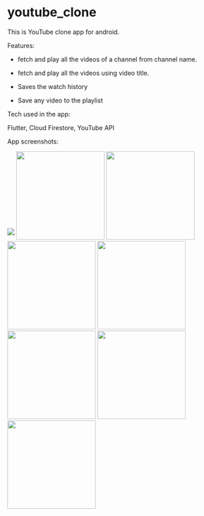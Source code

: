 # youtube_clone
This is YouTube clone app for android.

Features:

  - fetch and play all the videos of a channel from channel name.
  
  - fetch and play all the videos using video title.
  
  - Saves the watch history
  
  - Save any video to the playlist
  
 
Tech used in the app:

  Flutter, Cloud Firestore, YouTube API

App screenshots:

<img src="https://github.com/Anuj-S62/youtube_clone/assets/96018337/18a41194-4b95-4dd1-b395-8c289065c29a" style="display: inline-block; margin: 10 auto; max-width: 300px">
<img src="https://github.com/Anuj-S62/youtube_clone/assets/96018337/bc529b37-c5ef-44b7-90a8-c8077765f629" width="200">
 <img src="https://github.com/Anuj-S62/youtube_clone/assets/96018337/a6144575-947f-4c68-a006-71d60a30f93c" width="200">

 <img src="https://github.com/Anuj-S62/youtube_clone/assets/96018337/cf73f57d-a3d6-4910-97c8-ea96c5c10ba9" width="200">
 <img src="https://github.com/Anuj-S62/youtube_clone/assets/96018337/7f08c414-4adb-47bd-93b0-c84cf8b40709" width="200"> 
 <img src="https://github.com/Anuj-S62/youtube_clone/assets/96018337/6cd058f6-8642-478d-9f21-5f0f1e3c8708" width="200">
 <img src="https://github.com/Anuj-S62/youtube_clone/assets/96018337/efe1d1e8-5fcf-43f3-900b-085e8ec569d0" width="200"> 
 <img src="https://github.com/Anuj-S62/youtube_clone/assets/96018337/6d9f80e7-0ada-44a0-a212-942a567d544b" width="200">
